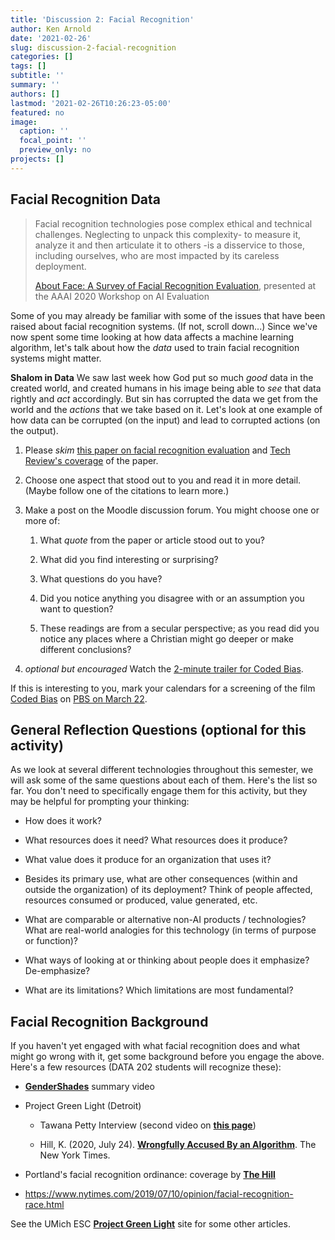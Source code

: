 ```yaml
---
title: 'Discussion 2: Facial Recognition'
author: Ken Arnold
date: '2021-02-26'
slug: discussion-2-facial-recognition
categories: []
tags: []
subtitle: ''
summary: ''
authors: []
lastmod: '2021-02-26T10:26:23-05:00'
featured: no
image:
  caption: ''
  focal_point: ''
  preview_only: no
projects: []
---
```


## Facial Recognition Data

> Facial recognition technologies pose complex ethical and technical challenges. Neglecting to unpack this complexity- to measure it, analyze it and then articulate it to others -is a disservice to those, including ourselves, who are most impacted by its careless deployment.
>
> [About Face: A Survey of Facial Recognition Evaluation](https://arxiv.org/abs/2102.00813), presented at the AAAI 2020 Workshop on AI Evaluation

Some of you may already be familiar with some of the issues that have been raised about facial recognition systems. (If not, scroll down...) Since we've now spent some time looking at how data affects a machine learning algorithm, let's talk about how the *data* used to train facial recognition systems might matter.

**Shalom in Data** We saw last week how God put so much *good* data in the created world, and created humans in his image being able to *see* that data rightly and *act* accordingly. But sin has corrupted the data we get from the world and the *actions* that we take based on it. Let's look at one example of how data can be corrupted (on the input) and lead to corrupted actions (on the output).

1.  Please *skim* [this paper on facial recognition evaluation](https://arxiv.org/abs/2102.00813) and [Tech Review's coverage](https://www.technologyreview.com/2021/02/05/1017388/ai-deep-learning-facial-recognition-data-history/) of the paper.

2.  Choose one aspect that stood out to you and read it in more detail. (Maybe follow one of the citations to learn more.)

3.  Make a post on the Moodle discussion forum. You might choose one or more of:

    1.  What *quote* from the paper or article stood out to you?

    2.  What did you find interesting or surprising?

    3.  What questions do you have?

    4.  Did you notice anything you disagree with or an assumption you want to question?

    5.  These readings are from a secular perspective; as you read did you notice any places where a Christian might go deeper or make different conclusions?

4.  *optional but encouraged* Watch the [2-minute trailer for Coded Bias](https://www.codedbias.com/about).

If this is interesting to you, mark your calendars for a screening of the film [Coded Bias](https://www.codedbias.com/about) on [PBS on March 22](https://www.pbs.org/independentlens/films/coded-bias/).

## General Reflection Questions (optional for this activity)

As we look at several different technologies throughout this semester, we will ask some of the same questions about each of them. Here's the list so far. You don't need to specifically engage them for this activity, but they may be helpful for prompting your thinking:

-   How does it work?

-   What resources does it need? What resources does it produce?

-   What value does it produce for an organization that uses it?

-   Besides its primary use, what are other consequences (within and outside the organization) of its deployment? Think of people affected, resources consumed or produced, value generated, etc.

-   What are comparable or alternative non-AI products / technologies? What are real-world analogies for this technology (in terms of purpose or function)?

-   What ways of looking at or thinking about people does it emphasize? De-emphasize?

-   What are its limitations? Which limitations are most fundamental?

## Facial Recognition Background

If you haven't yet engaged with what facial recognition does and what might go wrong with it, get some background before you engage the above. Here's a few resources (DATA 202 students will recognize these):

-   [**GenderShades**](http://gendershades.org/index.html) summary video

-   Project Green Light (Detroit)

    -   Tawana Petty Interview (second video on [**this page**](https://esc.umich.edu/project-green-light/))

    -   Hill, K. (2020, July 24). [**Wrongfully Accused By an Algorithm**](https://www.nytimes.com/2020/06/24/technology/facial-recognition-arrest.html). The New York Times.

-   Portland's facial recognition ordinance: coverage by [**The Hill**](https://thehill-com.cdn.ampproject.org/c/s/thehill.com/policy/technology/515772-portland-adopts-landmark-facial-recognition-ordinance?amp)

-   <https://www.nytimes.com/2019/07/10/opinion/facial-recognition-race.html>

See the UMich ESC [**Project Green Light**](https://esc.umich.edu/project-green-light/) site for some other articles.
